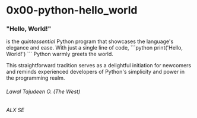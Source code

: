 <h1>0x00-python-hello_world</h1>
<h3>"Hello, World!"</h3> is the <em>quintessential</em> Python program that showcases the language's elegance and ease. With just a single line of code,
```python
print('Hello, World!')
```
Python warmly greets the world.

This straightforward tradition serves as a delightful initiation for newcomers and reminds experienced developers of Python's simplicity and power in the programming realm.

<h6>Lawal Tajudeen O. (The West)</h6>
<h6>ALX SE</h6>
